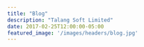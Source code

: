 ```yaml
---
title: "Blog"
description: "Talang Soft Limited"
date: 2017-02-25T12:00:00-05:00
featured_image: '/images/headers/blog.jpg'
---
```

